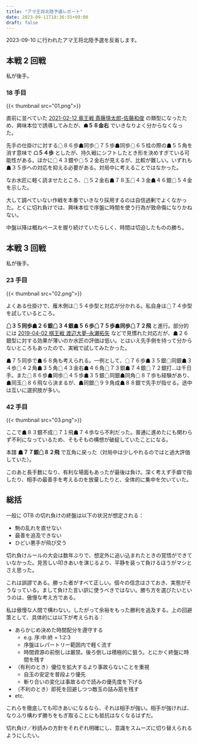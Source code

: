 ```yaml
---
title: "アマ王将北陸予選レポート"
date: 2023-09-11T18:36:55+09:00
draft: false
---
```


2023-09-10 に行われたアマ王将北陸予選を反省します。

## 本戦 2 回戦
私が後手。

### 18 手目
<!-- ![](01.png#center) -->
{{< thumbnail src="01.png">}}

直前に並べていた [2021-02-12 竜王戦 斎藤慎太郎-佐藤和俊](https://shogidb2.com/games/96ccddc8b48ae34e76b3a520fe9a8c09da1609e7#l2gkg1nl%2F1r1s2s2%2F2npp1bpp%2Fp1p2pp2%2F1p5P1%2FP1P3P2%2F1PBPPPS1P%2F1S1K3R1%2FLN1G1G1NL%20b%20-%2021) の類型になったため、興味本位で誘導してみたが、**☗５８金右** でいきなりよく分からなくなった。

先手の仕掛けに対する☖８６歩☗同歩☖７５歩☗同歩☖６５桂の際の☗５５角を消す意味で **☖５４歩** としたが、持久戦にシフトしたとき形を決めすぎている可能性がある。ほかに☖４３銀や☖５２金右が見えるが、比較が難しい。いずれも☗３５歩への対応を抑える必要がある。対局中に考えることではなかった。

なお水匠に軽く読ませたところ、☖５２金右☗７８玉☖４３金☗４６銀☖５４金を示した。

大して調べていない作戦を本番でいきなり採用するのは自信過剰でよくなかった。とくに切れ負けでは、興味本位で序盤に時間を使う行為が致命傷になりかねない。

中盤以降は概ねペースを握り続けていたらしく、時間は切迫したものの勝ち。

## 本戦 3 回戦
私が後手。

### 23 手目
{{< thumbnail src="02.png">}}

よくある仕掛けで、雁木側は☖５４歩型と対応が分かれる。私自身は☖７４歩型を試しているところ。

**☖３５同歩☗２６銀☖３４銀☗５６歩☖７５歩☗同歩☖７２飛** と進行。部分的には [2019-04-02 棋王戦 渡辺大夢-永瀬拓矢](https://shogidb2.com/games/9312f6c542c59190118359569e5fb6149c2df92e#ln2k2nl%2F1r1sg1g2%2Fp2ppsbpp%2F5pp2%2F1pp4P1%2F2P2SP2%2FPPBPPP2P%2F1SK1G2R1%2FLN1G3NL%20b%20-%2025) などで見慣れた対応だが、☗２６銀型に対する効果が薄いのか水匠の評価は低い。とはいえ先手側を持って分からないところもあったので、実戦で試してみたかった。

☗７５同歩で☗６８角も考えられる。一例として、☖７６歩☗３５銀☖同銀☗３４歩☖４２角☗３５角☖４３金右☗４６角☖７３銀☗７４銀☖７２銀打...は千日手。また☖８６歩☗同歩☖４５歩☗３５銀☖同銀☗同角☖８７歩も経験があり、☗同玉☖８６飛なら決まるが、☗同銀☖９９角成☗８８銀で先手が指せる。途中は互いに選択肢が多い。

### 42 手目
{{< thumbnail src="03.png">}}

ここで☗８３銀不成☖７１飛☗７４歩なら不利だった。普通に進めたにも関わらず不利になっているため、そもそもの構想が破綻していたことになる。

本譜 **☗７７銀☖８２飛** で互角に戻った（対局中は少しやれるのではと過大評価していた）。

このあと長手数になり、有利な場面もあったが最後は負け。深く考えず手癖で指したり、相手の最善手を考えるのを放棄したりと、全体的に集中を欠いていた。

## 総括
一般に OTB の切れ負けの終盤は以下の状況が想定される：

- 駒の乱れを直せない
- 最善を追及できない
- ひどい悪手が飛び交う

切れ負けルールの大会は数年ぶりで、想定外に追い込まれたときの覚悟ができていなかった。見苦しい叩きあいを演じるより、平静を装って負けるほうがマシとさえ思った。

これは誤謬である。勝った者がすべて正しい。個々の信念はさておき、実態がそうなっている。まして負けた言い訳に使うべきではない。勝ち方を選びたいというのは、傲慢な考え方である。

私は傲慢な人間で構わない。したがって余裕をもった勝利を追及する。上の回避策として、具体的には以下が考えられる：

- あらかじめ決めた時間配分を遵守する
  - e.g. 序:中:終 = 1:2:3
  - 序盤はレパートリー範囲内で軽く流す
  - 時間資源の前倒しは厳禁。後ろ倒しは積極的に狙う。とにかく終盤に時間を残す
- （有利のとき）優位を拡大するより事故らないことを重視
  - 自玉の安定を普段より優先
  - 斬り合いの変化は事故るので読みの優先度を下げる
- （不利のとき）即死を回避しつつ敵玉の詰み筋を残す
- etc.

これらを徹底しても叩きあいになるなら、それは相手が強い。相手が強ければ、なりふり構わず勝ちをもぎ取ることにも抵抗はなくなるはずだ。

切れ負け／秒読みの方針をそれぞれ明確にし、意識をスムーズに切り替えられるようにしたい。
